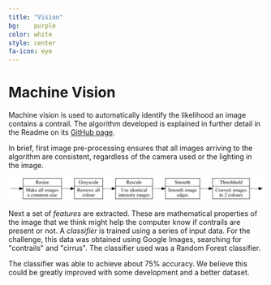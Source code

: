 ```yaml
---
title: "Vision"
bg:    purple
color: white
style: center
fa-icon: eye
---
```


# Machine Vision

Machine vision is used to automatically identify the likelihood an
image contains a contrail. The algorithm developed is explained in
further detail in the Readme on its [GitHub page](https://github.com/CLASA/Contrail-Machine-Vision).

In brief, first image pre-processing ensures that all images arriving
to the algorithm are consistent, regardless of the camera used or the
lighting in the image.

![img](/img/preprocessing.png)

Next a set of *features* are extracted. These are mathematical
properties of the image that we think might help the computer know if
contrails are present or not. A *classifier* is trained using a
series of input data. For the challenge, this data was obtained using
Google Images, searching for "contrails" and "cirrus". The classifier
used was a Random Forest classifier.

The classifier was able to achieve about 75% accuracy. We believe this
could be greatly improved with some development and a better dataset.
